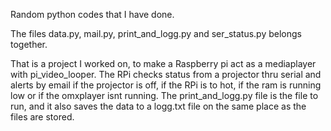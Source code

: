 Random python codes that I have done.


The files data.py, mail.py, print_and_logg.py and ser_status.py belongs together.

That is a project I worked on, to make a Raspberry pi act as a mediaplayer with pi_video_looper.
The RPi checks status from a projector thru serial and alerts by email if the projector is off, if the RPi is to hot, if the ram is running low or if the omxplayer isnt running.
The print_and_logg.py file is the file to run, and it also saves the data to a logg.txt file on the same place as the files are stored.


